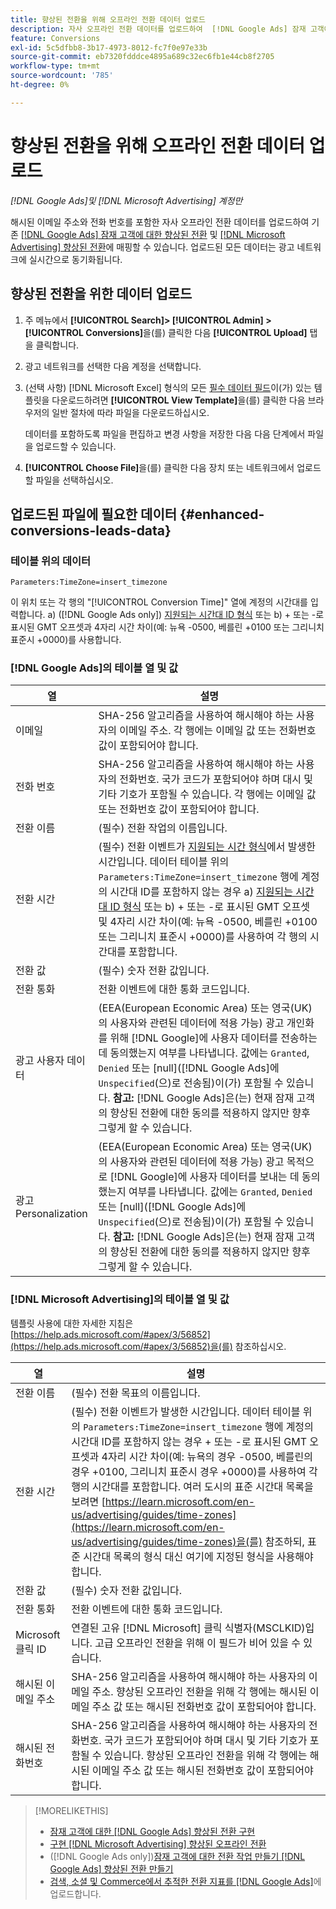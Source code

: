 ```yaml
---
title: 향상된 전환을 위해 오프라인 전환 데이터 업로드
description: 자사 오프라인 전환 데이터를 업로드하여  [!DNL Google Ads] 잠재 고객에 대한 향상된 전환 및 [!DNL Microsoft Advertising] 향상된 전환에 매핑하는 방법을 알아봅니다.
feature: Conversions
exl-id: 5c5dfbb8-3b17-4973-8012-fc7f0e97e33b
source-git-commit: eb7320fdddce4895a689c32ec6fb1e44cb8f2705
workflow-type: tm+mt
source-wordcount: '785'
ht-degree: 0%

---
```


# 향상된 전환을 위해 오프라인 전환 데이터 업로드

*[!DNL Google Ads]및 [!DNL Microsoft Advertising] 계정만*

해시된 이메일 주소와 전화 번호를 포함한 자사 오프라인 전환 데이터를 업로드하여 기존 [[!DNL Google Ads] 잠재 고객에 대한 향상된 전환](/help/search-social-commerce/admin/conversion-metrics/conversion-action-google.md) 및 [[!DNL Microsoft Advertising] 향상된 전환](https://help.ads.microsoft.com/#apex/ads/en/60178)에 매핑할 수 있습니다. 업로드된 모든 데이터는 광고 네트워크에 실시간으로 동기화됩니다.

## 향상된 전환을 위한 데이터 업로드

1. 주 메뉴에서 **[!UICONTROL Search]> [!UICONTROL Admin] >[!UICONTROL Conversions]**&#x200B;을(를) 클릭한 다음 **[!UICONTROL Upload]** 탭을 클릭합니다.

1. 광고 네트워크를 선택한 다음 계정을 선택합니다.

1. (선택 사항) [!DNL Microsoft Excel] 형식의 모든 [필수 데이터 필드](#enhanced-conversions-leads-data)이(가) 있는 템플릿을 다운로드하려면 **[!UICONTROL View Template]**&#x200B;을(를) 클릭한 다음 브라우저의 일반 절차에 따라 파일을 다운로드하십시오.

   데이터를 포함하도록 파일을 편집하고 변경 사항을 저장한 다음 다음 단계에서 파일을 업로드할 수 있습니다.

1. **[!UICONTROL Choose File]**&#x200B;을(를) 클릭한 다음 장치 또는 네트워크에서 업로드할 파일을 선택하십시오.

## 업로드된 파일에 필요한 데이터 {#enhanced-conversions-leads-data}

### 테이블 위의 데이터

`Parameters:TimeZone=insert_timezone`

이 위치 또는 각 행의 &quot;[!UICONTROL Conversion Time]&quot; 열에 계정의 시간대를 입력합니다. a\) ([!DNL Google Ads only]) [지원되는 시간대 ID 형식](https://developers.google.com/google-ads/api/data/codes-formats#timezone_ids) 또는 b\) + 또는 -로 표시된 GMT 오프셋과 4자리 시간 차이(예: 뉴욕 -0500, 베를린 +0100 또는 그리니치 표준시 +0000)를 사용합니다.

### [!DNL Google Ads]의 테이블 열 및 값

| 열 | 설명 |
| ------ | ----------- |
| 이메일 | SHA-256 알고리즘을 사용하여 해시해야 하는 사용자의 이메일 주소. 각 행에는 이메일 값 또는 전화번호 값이 포함되어야 합니다. |
| 전화 번호 | SHA-256 알고리즘을 사용하여 해시해야 하는 사용자의 전화번호. 국가 코드가 포함되어야 하며 대시 및 기타 기호가 포함될 수 있습니다. 각 행에는 이메일 값 또는 전화번호 값이 포함되어야 합니다. |
| 전환 이름 | (필수) 전환 작업의 이름입니다. |
| 전환 시간 | (필수) 전환 이벤트가 [지원되는 시간 형식](https://support.google.com/google-ads/answer/7014069#prepare_data)에서 발생한 시간입니다. 데이터 테이블 위의 `Parameters:TimeZone=insert_timezone` 행에 계정의 시간대 ID를 포함하지 않는 경우 a\) [지원되는 시간대 ID 형식](https://developers.google.com/google-ads/api/data/codes-formats#timezone_ids) 또는 b\) + 또는 -로 표시된 GMT 오프셋 및 4자리 시간 차이(예: 뉴욕 -0500, 베를린 +0100 또는 그리니치 표준시 +0000)를 사용하여 각 행의 시간대를 포함합니다. |
| 전환 값 | (필수) 숫자 전환 값입니다. |
| 전환 통화 | 전환 이벤트에 대한 통화 코드입니다. |
| 광고 사용자 데이터 | (EEA(European Economic Area) 또는 영국(UK)의 사용자와 관련된 데이터에 적용 가능) 광고 개인화를 위해 [!DNL Google]에 사용자 데이터를 전송하는 데 동의했는지 여부를 나타냅니다. 값에는 `Granted`, `Denied` 또는 \[null\]([!DNL Google Ads]에 `Unspecified`(으)로 전송됨)이(가) 포함될 수 있습니다. **참고:** [!DNL Google Ads]은(는) 현재 잠재 고객의 향상된 전환에 대한 동의를 적용하지 않지만 향후 그렇게 할 수 있습니다. |
| 광고 Personalization | (EEA(European Economic Area) 또는 영국(UK)의 사용자와 관련된 데이터에 적용 가능) 광고 목적으로 [!DNL Google]에 사용자 데이터를 보내는 데 동의했는지 여부를 나타냅니다. 값에는 `Granted`, `Denied` 또는 \[null\]([!DNL Google Ads]에 `Unspecified`(으)로 전송됨)이(가) 포함될 수 있습니다. **참고:** [!DNL Google Ads]은(는) 현재 잠재 고객의 향상된 전환에 대한 동의를 적용하지 않지만 향후 그렇게 할 수 있습니다. |

### [!DNL Microsoft Advertising]의 테이블 열 및 값

템플릿 사용에 대한 자세한 지침은 [https://help.ads.microsoft.com/#apex/3/56852](https://help.ads.microsoft.com/#apex/3/56852)을(를) 참조하십시오.

| 열 | 설명 |
| ------ | ----------- |
| 전환 이름 | (필수) 전환 목표의 이름입니다. |
| 전환 시간 | (필수) 전환 이벤트가 발생한 시간입니다. 데이터 테이블 위의 `Parameters:TimeZone=insert_timezone` 행에 계정의 시간대 ID를 포함하지 않는 경우 + 또는 -로 표시된 GMT 오프셋과 4자리 시간 차이(예: 뉴욕의 경우 -0500, 베를린의 경우 +0100, 그리니치 표준시 경우 +0000)를 사용하여 각 행의 시간대를 포함합니다. 여러 도시의 표준 시간대 목록을 보려면 [https://learn.microsoft.com/en-us/advertising/guides/time-zones](https://learn.microsoft.com/en-us/advertising/guides/time-zones)을(를) 참조하되, 표준 시간대 목록의 형식 대신 여기에 지정된 형식을 사용해야 합니다. |
| 전환 값 | (필수) 숫자 전환 값입니다. |
| 전환 통화 | 전환 이벤트에 대한 통화 코드입니다. |
| Microsoft 클릭 ID | 연결된 고유 [!DNL Microsoft] 클릭 식별자(MSCLKID)입니다. 고급 오프라인 전환을 위해 이 필드가 비어 있을 수 있습니다. |
| 해시된 이메일 주소 | SHA-256 알고리즘을 사용하여 해시해야 하는 사용자의 이메일 주소. 향상된 오프라인 전환을 위해 각 행에는 해시된 이메일 주소 값 또는 해시된 전화번호 값이 포함되어야 합니다. |
| 해시된 전화번호 | SHA-256 알고리즘을 사용하여 해시해야 하는 사용자의 전화번호. 국가 코드가 포함되어야 하며 대시 및 기타 기호가 포함될 수 있습니다. 향상된 오프라인 전환을 위해 각 행에는 해시된 이메일 주소 값 또는 해시된 전화번호 값이 포함되어야 합니다. |

>[!MORELIKETHIS]
>
>* [잠재 고객에 대한  [!DNL Google Ads] 향상된 전환 구현](/help/search-social-commerce/campaign-management/special-workflows/google-enhanced-conversions-leads.md)
>* [구현 [!DNL Microsoft Advertising] 향상된 오프라인 전환](/help/search-social-commerce/campaign-management/special-workflows/microsoft-enhanced-conversions.md)
>* ([!DNL Google Ads only])[잠재 고객에 대한 전환 작업 만들기 [!DNL Google Ads] 향상된 전환 만들기](/help/search-social-commerce/admin/conversion-metrics/conversion-action-google.md)
>* [검색, 소셜 및 Commerce에서 추적한 전환 지표를  [!DNL Google Ads]](/help/search-social-commerce/tools/conversion-metrics-upload-to-google.md)에 업로드합니다.
